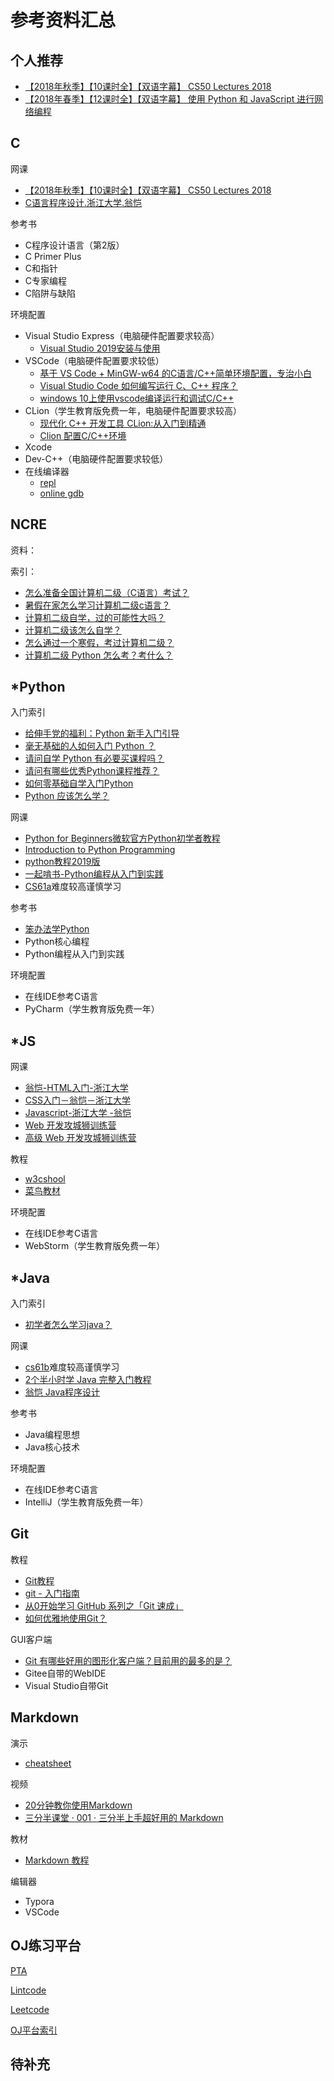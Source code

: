 # 参考资料汇总

## 个人推荐

- [【2018年秋季】【10课时全】【双语字幕】 CS50 Lectures 2018](https://www.bilibili.com/video/av45936507)
- [【2018年春季】【12课时全】【双语字幕】 使用 Python 和 JavaScript 进行网络编程](https://www.bilibili.com/video/av23102909)

## C

网课
- [【2018年秋季】【10课时全】【双语字幕】 CS50 Lectures 2018](https://www.bilibili.com/video/av45936507)
- [C语言程序设计.浙江大学.翁恺](https://www.bilibili.com/video/av15267247)

参考书

- C程序设计语言（第2版）
- C Primer Plus
- C和指针
- C专家编程
- C陷阱与缺陷

环境配置

- Visual Studio Express（电脑硬件配置要求较高）
  - [Visual Studio 2019安装与使用](https://zhuanlan.zhihu.com/p/94998894)
- VSCode（电脑硬件配置要求较低）
  - [基于 VS Code + MinGW-w64 的C语言/C++简单环境配置，专治小白](https://zhuanlan.zhihu.com/p/77074009)
  - [Visual Studio Code 如何编写运行 C、C++ 程序？](https://www.zhihu.com/question/30315894)
  - [windows 10上使用vscode编译运行和调试C/C++](https://zhuanlan.zhihu.com/p/77645306)
- CLion（学生教育版免费一年，电脑硬件配置要求较高）
  - [现代化 C++ 开发工具 CLion:从入门到精通](https://zhuanlan.zhihu.com/p/97175720)
  - [Clion 配置C/C++环境](https://zhuanlan.zhihu.com/p/40776005)
- Xcode
- Dev-C++（电脑硬件配置要求较低）
- 在线编译器
  - [repl](https://repl.it/languages/c)
  - [online gdb](https://www.onlinegdb.com/)

## NCRE

资料：



索引：

- [怎么准备全国计算机二级（C语言）考试？](https://www.zhihu.com/question/20097610)
- [暑假在家怎么学习计算机二级c语言？](https://www.zhihu.com/question/24562865)
- [计算机二级自学，过的可能性大吗？](https://www.zhihu.com/question/293043887)
- [计算机二级该怎么自学？](https://www.zhihu.com/question/285521331)
- [怎么通过一个寒假，考过计算机二级？](https://www.zhihu.com/question/361224475)
- [计算机二级 Python 怎么考？考什么？](https://www.zhihu.com/question/281129975)

## *Python

入门索引

- [给伸手党的福利：Python 新手入门引导](https://zhuanlan.zhihu.com/p/25824007)
- [毫无基础的人如何入门 Python ？](https://www.zhihu.com/question/32048560)
- [请问自学 Python 有必要买课程吗？](https://www.zhihu.com/question/318258554)
- [请问有哪些优秀Python课程推荐？](https://www.zhihu.com/question/58081520)
- [如何零基础自学入门Python](https://zhuanlan.zhihu.com/p/29195069)
- [Python 应该怎么学？](https://www.zhihu.com/question/353341563)

网课
- [Python for Beginners微软官方Python初学者教程](https://www.bilibili.com/video/av69042526)
- [Introduction to Python Programming](https://cn.udacity.com/course/introduction-to-python--ud1110)
- [python教程2019版](https://www.bilibili.com/video/av75855831)
- [一起啃书-Python编程从入门到实践](https://www.bilibili.com/video/av51845189)
- [CS61a](https://cs61a.org/)难度较高谨慎学习

参考书

- [笨办法学Python](https://flyouting.gitbooks.io/learn-python-the-hard-way-cn/content/)
- Python核心编程
- Python编程从入门到实践

环境配置

- 在线IDE参考C语言
- PyCharm（学生教育版免费一年）

## *JS

网课

- [翁恺-HTML入门-浙江大学](https://www.bilibili.com/video/av74800427)
- [CSS入门－翁恺－浙江大学](https://www.bilibili.com/video/av76569804)
- [Javascript-浙江大学 -翁恺](https://www.bilibili.com/video/av76460280)
- [Web 开发攻城狮训练营](https://www.bilibili.com/video/av68903874)
- [高级 Web 开发攻城狮训练营](https://www.bilibili.com/video/av86712776)

教程

- [w3cshool](https://www.w3cschool.cn/tutorial)
- [菜鸟教材](https://www.runoob.com/)

环境配置

- 在线IDE参考C语言
- WebStorm（学生教育版免费一年）

## *Java

入门索引

- [初学者怎么学习java？](https://www.zhihu.com/question/52406861)

网课

- [cs61b](https://inst.eecs.berkeley.edu/~cs61b/archives.html)难度较高谨慎学习
- [2个半小时学 Java 完整入门教程](https://www.bilibili.com/video/av76246921)
- [翁恺 Java程序设计](https://www.bilibili.com/video/av77648377)

参考书

- Java编程思想
- Java核心技术

环境配置

- 在线IDE参考C语言
- IntelliJ（学生教育版免费一年）

## Git

教程

- [Git教程](https://www.liaoxuefeng.com/wiki/896043488029600)
- [git - 入门指南](https://zhuanlan.zhihu.com/p/21193604)
- [从0开始学习 GitHub 系列之「Git 速成」](https://zhuanlan.zhihu.com/p/21269318)
- [如何优雅地使用Git？](https://www.zhihu.com/question/20866683)

GUI客户端

- [Git 有哪些好用的图形化客户端？目前用的最多的是？](https://www.zhihu.com/question/22932048)
- Gitee自带的WebIDE
- Visual Studio自带Git

## Markdown

演示

- [cheatsheet](./md-cheatsheet.pdf)

视频

- [20分钟教你使用Markdown](https://www.bilibili.com/video/av8819726)
- [三分半课堂 · 001 · 三分半上手超好用的 Markdown](https://www.bilibili.com/video/av13289789)

教材

- [Markdown 教程](https://www.runoob.com/markdown/md-tutorial.html)

编辑器

- Typora
- VSCode

## OJ练习平台

[PTA](https://pintia.cn/)

[Lintcode](https://www.lintcode.com/)

[Leetcode](https://leetcode-cn.com/)

[OJ平台索引](https://www.zhihu.com/question/25574458)

## 待补充


